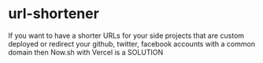 # url-shortener

If you want to have a shorter URLs for your side projects that are custom deployed or redirect your github, twitter, facebook accounts with a common domain
then Now.sh with Vercel is a SOLUTION

